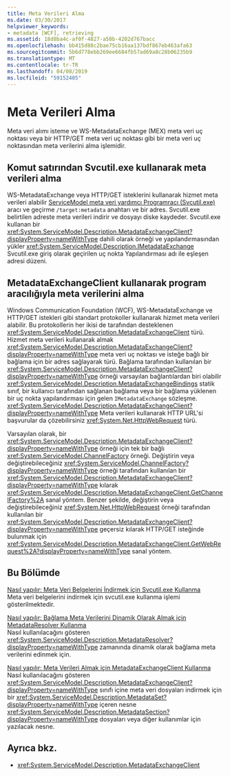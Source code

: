 ```yaml
---
title: Meta Verileri Alma
ms.date: 03/30/2017
helpviewer_keywords:
- metadata [WCF], retrieving
ms.assetid: 18d8ba4c-af0f-4827-a50b-4202d767bacc
ms.openlocfilehash: bb415d88c2bae75cb16aa137bdf867eb463afa63
ms.sourcegitcommit: 5b6d778ebb269ee6684fb57ad69a8c28b06235b9
ms.translationtype: MT
ms.contentlocale: tr-TR
ms.lasthandoff: 04/08/2019
ms.locfileid: "59152405"
---
```

# <a name="retrieving-metadata"></a>Meta Verileri Alma
Meta veri alımı isteme ve WS-MetadataExchange (MEX) meta veri uç noktası veya bir HTTP/GET meta veri uç noktası gibi bir meta veri uç noktasından meta verilerini alma işlemidir.  
  
## <a name="retrieving-metadata-from-the-command-line-using-svcutilexe"></a>Komut satırından Svcutil.exe kullanarak meta verileri alma  
 WS-MetadataExchange veya HTTP/GET isteklerini kullanarak hizmet meta verileri alabilir [ServiceModel meta veri yardımcı Programracı (Svcutil.exe)](../../../../docs/framework/wcf/servicemodel-metadata-utility-tool-svcutil-exe.md) aracı ve geçirme `/target:metadata` anahtarı ve bir adres. Svcutil.exe belirtilen adreste meta verileri indirir ve dosyayı diske kaydeder. Svcutil.exe kullanan bir <xref:System.ServiceModel.Description.MetadataExchangeClient?displayProperty=nameWithType> dahili olarak örneği ve yapılandırmasından yükler <xref:System.ServiceModel.Description.IMetadataExchange> Svcutil.exe giriş olarak geçirilen uç nokta Yapılandırması adı ile eşleşen adresi düzeni.  
  
## <a name="retrieving-metadata-programmatically-using-the-metadataexchangeclient"></a>MetadataExchangeClient kullanarak program aracılığıyla meta verilerini alma  
 Windows Communication Foundation (WCF), WS-MetadataExchange ve HTTP/GET istekleri gibi standart protokoller kullanarak hizmet meta verileri alabilir. Bu protokollerin her ikisi de tarafından desteklenen <xref:System.ServiceModel.Description.MetadataExchangeClient> türü. Hizmet meta verileri kullanarak almak <xref:System.ServiceModel.Description.MetadataExchangeClient?displayProperty=nameWithType> meta veri uç noktası ve isteğe bağlı bir bağlama için bir adres sağlayarak türü. Bağlama tarafından kullanılan bir <xref:System.ServiceModel.Description.MetadataExchangeClient?displayProperty=nameWithType> örneği varsayılan bağlantılardan biri olabilir <xref:System.ServiceModel.Description.MetadataExchangeBindings> statik sınıf, bir kullanıcı tarafından sağlanan bağlama veya bir bağlama yüklenen bir uç nokta yapılandırması için gelen `IMetadataExchange` sözleşme. <xref:System.ServiceModel.Description.MetadataExchangeClient?displayProperty=nameWithType> Meta verileri kullanarak HTTP URL'si başvurular da çözebilirsiniz <xref:System.Net.HttpWebRequest> türü.  
  
 Varsayılan olarak, bir <xref:System.ServiceModel.Description.MetadataExchangeClient?displayProperty=nameWithType> örneği için tek bir bağlı <xref:System.ServiceModel.ChannelFactory> örneği. Değiştirin veya değiştirebileceğiniz <xref:System.ServiceModel.ChannelFactory?displayProperty=nameWithType> örneği tarafından kullanılan bir <xref:System.ServiceModel.Description.MetadataExchangeClient?displayProperty=nameWithType> kılarak <xref:System.ServiceModel.Description.MetadataExchangeClient.GetChannelFactory%2A> sanal yöntem. Benzer şekilde, değiştirin veya değiştirebileceğiniz <xref:System.Net.HttpWebRequest> örneği tarafından kullanılan bir <xref:System.ServiceModel.Description.MetadataExchangeClient?displayProperty=nameWithType> geçersiz kılarak HTTP/GET isteğinde bulunmak için <xref:System.ServiceModel.Description.MetadataExchangeClient.GetWebRequest%2A?displayProperty=nameWithType> sanal yöntem.  
  
## <a name="in-this-section"></a>Bu Bölümde  
 [Nasıl yapılır: Meta Veri Belgelerini İndirmek için Svcutil.exe Kullanma](../../../../docs/framework/wcf/feature-details/how-to-use-svcutil-exe-to-download-metadata-documents.md)  
 Meta veri belgelerini indirmek için svcutil.exe kullanma işlemi gösterilmektedir.  
  
 [Nasıl yapılır: Bağlama Meta Verilerini Dinamik Olarak Almak için MetadataResolver Kullanma](../../../../docs/framework/wcf/feature-details/how-to-use-metadataresolver-to-obtain-binding-metadata-dynamically.md)  
 Nasıl kullanılacağını gösteren <xref:System.ServiceModel.Description.MetadataResolver?displayProperty=nameWithType> zamanında dinamik olarak bağlama meta verilerini edinmek için.  
  
 [Nasıl yapılır: Meta Verileri Almak için MetadataExchangeClient Kullanma](../../../../docs/framework/wcf/feature-details/how-to-use-metadataexchangeclient-to-retrieve-metadata.md)  
 Nasıl kullanılacağını gösteren <xref:System.ServiceModel.Description.MetadataExchangeClient?displayProperty=nameWithType> sınıfı içine meta veri dosyaları indirmek için bir <xref:System.ServiceModel.Description.MetadataSet?displayProperty=nameWithType> içeren nesne <xref:System.ServiceModel.Description.MetadataSection?displayProperty=nameWithType> dosyaları veya diğer kullanımlar için yazılacak nesne.  
  
## <a name="see-also"></a>Ayrıca bkz.

- <xref:System.ServiceModel.Description.MetadataExchangeClient>
